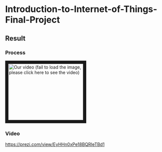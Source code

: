 # Introduction-to-Internet-of-Things-Final-Project

## Result

### Process
<a href="http://www.youtube.com/watch?feature=player_embedded&v=lDA9xkAayP0
" target="_blank"><img src="http://img.youtube.com/vi/lDA9xkAayP0/0.jpg" 
alt="Our video (fail to load the image, please click here to see the video)" width="240" height="180" border="10" /></a>

### Video
https://prezi.com/view/EyHHn0xPe18BQRIeTBd1